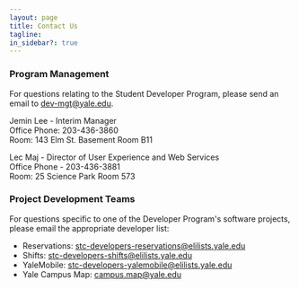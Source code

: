 ```yaml
---
layout: page
title: Contact Us
tagline:
in_sidebar?: true
---
```


### Program Management
For questions relating to the Student Developer Program, please send an email to
[dev-mgt@yale.edu](mailto:dev-mgt@yale.edu).

Jemin Lee - Interim Manager<br />
Office Phone: 203-436-3860 <br />
Room: 143 Elm St. Basement Room B11

Lec Maj - Director of User Experience and Web Services<br />
Office Phone - 203-436-3881<br />
Room: 25 Science Park Room 573


### Project Development Teams
For questions specific to one of the Developer Program's software projects,
please email the appropriate developer list:

- Reservations: [stc-developers-reservations@elilists.yale.edu](mailto:stc-developers-reservations@elilists.yale.edu)
- Shifts: [stc-developers-shifts@elilists.yale.edu](mailto:stc-developers-shifts@elilists.yale.edu)
- YaleMobile: [stc-developers-yalemobile@elilists.yale.edu](mailto:stc-developers-yalemobile@elilists.yale.edu)
- Yale Campus Map: [campus.map@yale.edu](mailto:campus.map@yale.edu)

